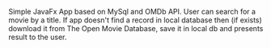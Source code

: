 Simple JavaFx App based on MySql and OMDb API. User can search for a movie by a title. If app doesn't find a record in
local database then (if exists) download it from The Open Movie Database, save it in local db and presents result to the
user.